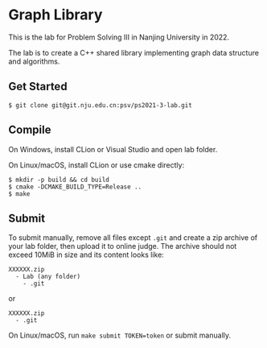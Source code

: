 # Graph Library

This is the lab for Problem Solving III in Nanjing University in 2022.

The lab is to create a C++ shared library implementing graph data structure and algorithms.

## Get Started

```shell
$ git clone git@git.nju.edu.cn:psv/ps2021-3-lab.git
```

## Compile

On Windows, install CLion or Visual Studio and open lab folder.

On Linux/macOS, install CLion or use cmake directly:

```shell
$ mkdir -p build && cd build
$ cmake -DCMAKE_BUILD_TYPE=Release ..
$ make
```

## Submit

To submit manually, remove all files except `.git` and create a zip archive of your lab folder, then upload it to online judge. The archive should not exceed 10MiB in size and its content looks like:

```
XXXXXX.zip
  - Lab (any folder)
    - .git
```

or

```
XXXXXX.zip
  - .git
```

On Linux/macOS, run `make submit TOKEN=token` or submit manually.